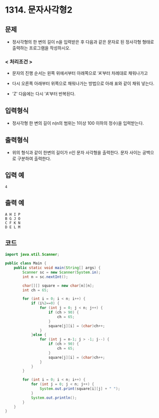 # 1314. 문자사각형2

## 문제
* 정사각형의 한 변의 길이 n을 입력받은 후 다음과 같은 문자로 된 정사각형 형태로 출력하는 프로그램을 작성하시오.


### < 처리조건 > 

* 문자의 진행 순서는 왼쪽 위에서부터 아래쪽으로 ‘A'부터 차례대로 채워나가고 

* 다시 오른쪽 아래부터 위쪽으로 채워나가는 방법으로 아래 표와 같이 채워 넣는다.

* 'Z' 다음에는 다시 'A'부터 반복된다.


## 입력형식
* 정사각형 한 변의 길이 n(n의 범위는 1이상 100 이하의 정수)을 입력받는다.

## 출력형식
* 위의 형식과 같이 한변의 길이가 n인 문자 사각형을 출력한다. 문자 사이는 공백으로 구분하여 출력한다.

## 입력 예
```
4
```

## 출력 예
```
A H I P
B G J O
C F K N
D E L M
```

## 코드
```java
import java.util.Scanner;

public class Main {
    public static void main(String[] args) {
        Scanner sc = new Scanner(System.in);
        int n = sc.nextInt();

        char[][] square = new char[n][n];
        int ch = 65;

        for (int i = 0; i < n; i++) {
            if (i%2==0) {
                for (int j = 0; j < n; j++) {
                    if (ch > 90) {
                        ch = 65;
                    }
                    square[j][i] = (char)ch++;
                }
            }else {
                for (int j = n-1; j > -1; j--) {
                    if (ch > 90) {
                        ch = 65;
                    }
                    square[j][i] = (char)ch++;
                }
            }
        }

        for (int i = 0; i < n; i++) {
            for (int j = 0; j < n; j++) {
                System.out.print(square[i][j] + " ");
            }
            System.out.println();
        }
    }
}
```
